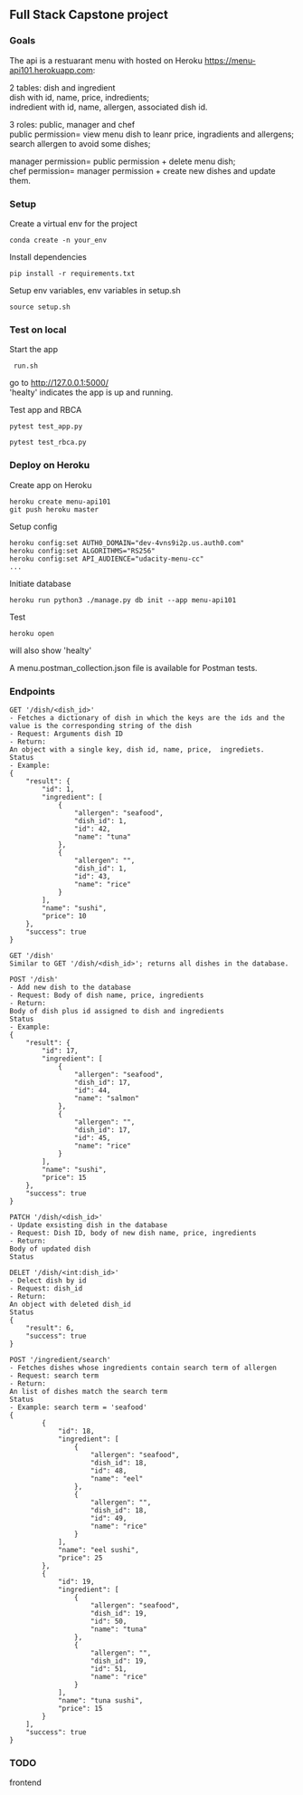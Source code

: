 ## Full Stack Capstone project

### Goals
The api is a restuarant menu with hosted on Heroku https://menu-api101.herokuapp.com:  

2 tables: dish and ingredient    
dish with id, name, price, indredients;  
indredient with id, name, allergen, associated dish id.  

3 roles: public, manager and chef  
public permission= view menu dish to leanr price, ingradients and allergens; search allergen to avoid some dishes;  
  
manager permission= public permission + delete menu dish;  
chef permission= manager permission + create new dishes and update them.  


### Setup
Create a virtual env for the project  
```
conda create -n your_env 
```

Install dependencies  
```
pip install -r requirements.txt
```

Setup env variables, env variables in setup.sh    
```
source setup.sh
```

### Test on local
Start the app
```
 run.sh
```
go to  http://127.0.0.1:5000/  
'healty' indicates the app is up and running.  

Test app and RBCA
```
pytest test_app.py

pytest test_rbca.py
```

### Deploy on Heroku
Create app on Heroku
```
heroku create menu-api101
git push heroku master
```

Setup config
```
heroku config:set AUTH0_DOMAIN="dev-4vns9i2p.us.auth0.com"
heroku config:set ALGORITHMS="RS256"
heroku config:set API_AUDIENCE="udacity-menu-cc"
...
```

Initiate database
```
heroku run python3 ./manage.py db init --app menu-api101
```

Test
```
heroku open
```
will also show 'healty'

A menu.postman_collection.json file is available for Postman tests. 

### Endpoints
```
GET '/dish/<dish_id>'
- Fetches a dictionary of dish in which the keys are the ids and the value is the corresponding string of the dish
- Request: Arguments dish ID
- Return: 
An object with a single key, dish id, name, price,  ingrediets. 
Status
- Example: 
{
    "result": {
        "id": 1,
        "ingredient": [
            {
                "allergen": "seafood",
                "dish_id": 1,
                "id": 42,
                "name": "tuna"
            },
            {
                "allergen": "",
                "dish_id": 1,
                "id": 43,
                "name": "rice"
            }
        ],
        "name": "sushi",
        "price": 10
    },
    "success": true
}
```

```
GET '/dish'
Similar to GET '/dish/<dish_id>'; returns all dishes in the database.   
```

```
POST '/dish'
- Add new dish to the database  
- Request: Body of dish name, price, ingredients  
- Return: 
Body of dish plus id assigned to dish and ingredients  
Status
- Example:
{
    "result": {
        "id": 17,
        "ingredient": [
            {
                "allergen": "seafood",
                "dish_id": 17,
                "id": 44,
                "name": "salmon"
            },
            {
                "allergen": "",
                "dish_id": 17,
                "id": 45,
                "name": "rice"
            }
        ],
        "name": "sushi",
        "price": 15
    },
    "success": true
}
```

```
PATCH '/dish/<dish_id>'
- Update exsisting dish in the database  
- Request: Dish ID, body of new dish name, price, ingredients  
- Return: 
Body of updated dish    
Status
```

```
DELET '/dish/<int:dish_id>'
- Delect dish by id
- Request: dish_id
- Return: 
An object with deleted dish_id  
Status  
{
    "result": 6,
    "success": true
}
```

```
POST '/ingredient/search'
- Fetches dishes whose ingredients contain search term of allergen  
- Request: search term
- Return: 
An list of dishes match the search term  
Status  
- Example: search term = 'seafood'  
{
        {
            "id": 18,
            "ingredient": [
                {
                    "allergen": "seafood",
                    "dish_id": 18,
                    "id": 48,
                    "name": "eel"
                },
                {
                    "allergen": "",
                    "dish_id": 18,
                    "id": 49,
                    "name": "rice"
                }
            ],
            "name": "eel sushi",
            "price": 25
        },
        {
            "id": 19,
            "ingredient": [
                {
                    "allergen": "seafood",
                    "dish_id": 19,
                    "id": 50,
                    "name": "tuna"
                },
                {
                    "allergen": "",
                    "dish_id": 19,
                    "id": 51,
                    "name": "rice"
                }
            ],
            "name": "tuna sushi",
            "price": 15
        }
    ],
    "success": true
}
```

### TODO
frontend  